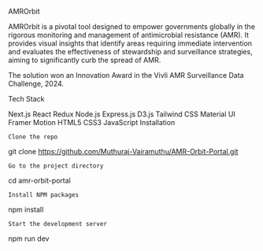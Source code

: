 AMROrbit

AMROrbit is a pivotal tool designed to empower governments globally in the rigorous monitoring and management of antimicrobial resistance (AMR). It provides visual insights that identify areas requiring immediate intervention and evaluates the effectiveness of stewardship and surveillance strategies, aiming to significantly curb the spread of AMR.

The solution won an Innovation Award in the Vivli AMR Surveillance Data Challenge, 2024.


Tech Stack

Next.js React Redux Node.js Express.js D3.js Tailwind CSS Material UI  Framer Motion HTML5 CSS3 JavaScript
Installation

    Clone the repo

  git clone https://github.com/Muthuraj-Vairamuthu/AMR-Orbit-Portal.git

    Go to the project directory

  cd amr-orbit-portal

    Install NPM packages

  npm install

    Start the development server

  npm run dev

